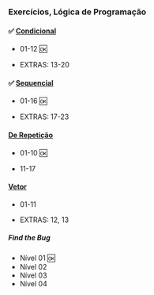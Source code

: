 ### Exercícios, Lógica de Programação

#### ✅ [Condicional](https://github.com/weschristi/TIPI-2.0/tree/main/logicaProgamacao/estrutCondicional)

- 01-12 🆗

- EXTRAS: 13-20

#### ✅ [Sequencial](https://github.com/weschristi/TIPI-2.0/tree/main/logicaProgamacao/estrutSequencial)

- 01-16 🆗

- EXTRAS: 17-23


#### [De Repetição](https://github.com/weschristi/TIPI-2.0/tree/main/logicaProgamacao/estrutRepeticao)
- 01-10 🆗

- 11-17

#### [Vetor](https://github.com/weschristi/TIPI-2.0/tree/main/logicaProgamacao/estrutVetor)
- 01-11

- EXTRAS: 12, 13

##### Find the Bug
- Nível 01 🆗
- Nível 02
- Nível 03
- Nível 04
